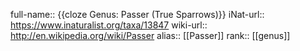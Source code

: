 full-name:: {{cloze Genus: Passer (True Sparrows)}}
iNat-url:: https://www.inaturalist.org/taxa/13847
wiki-url:: http://en.wikipedia.org/wiki/Passer
alias:: [[Passer]]
rank:: [[genus]]
